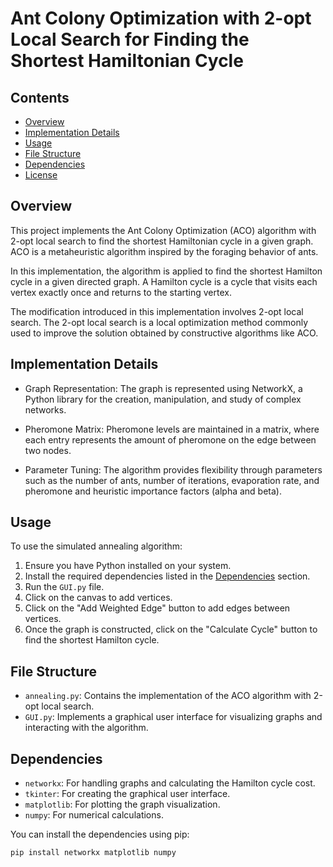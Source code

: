 # Ant Colony Optimization with 2-opt Local Search for Finding the Shortest Hamiltonian Cycle

## Contents

- [Overview](#overview)
- [Implementation Details](#implementation-details)
- [Usage](#usage)
- [File Structure](#file-structure)
- [Dependencies](#dependencies)
- [License](#license)

## Overview

This project implements the Ant Colony Optimization (ACO) algorithm with 2-opt local search to find the shortest Hamiltonian cycle in a given graph. ACO is a metaheuristic algorithm inspired by the foraging behavior of ants.

In this implementation, the algorithm is applied to find the shortest Hamilton cycle in a given directed graph. A Hamilton cycle is a cycle that visits each vertex exactly once and returns to the starting vertex.

The modification introduced in this implementation involves 2-opt local search. The 2-opt local search is a local optimization method commonly used to improve the solution obtained by constructive algorithms like ACO.

## Implementation Details
- Graph Representation: The graph is represented using NetworkX, a Python library for the creation, manipulation, and study of complex networks.

- Pheromone Matrix: Pheromone levels are maintained in a matrix, where each entry represents the amount of pheromone on the edge between two nodes.

- Parameter Tuning: The algorithm provides flexibility through parameters such as the number of ants, number of iterations, evaporation rate, and pheromone and heuristic importance factors (alpha and beta).


## Usage

To use the simulated annealing algorithm:

1. Ensure you have Python installed on your system.
2. Install the required dependencies listed in the [Dependencies](#dependencies) section.
3. Run the `GUI.py` file.
4. Click on the canvas to add vertices.
5. Click on the "Add Weighted Edge" button to add edges between vertices.
6. Once the graph is constructed, click on the "Calculate Cycle" button to find the shortest Hamilton cycle.

## File Structure

- `annealing.py`: Contains the implementation of the ACO algorithm with 2-opt local search.
- `GUI.py`: Implements a graphical user interface for visualizing graphs and interacting with the algorithm.
  
## Dependencies

- `networkx`: For handling graphs and calculating the Hamilton cycle cost.
- `tkinter`: For creating the graphical user interface.
- `matplotlib`: For plotting the graph visualization.
- `numpy`: For numerical calculations.
  
You can install the dependencies using pip:

```bash
pip install networkx matplotlib numpy
```